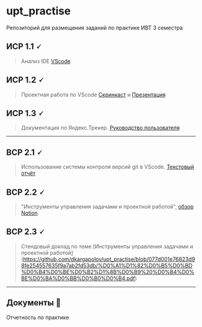 # upt_practise
Репозиторий для размещения заданий по практике ИВТ 3 семестра

## ИСР 1.1 🗸

> Анализ IDE [VScode](https://github.com/dkargapolov/upt_practise/blob/df181af42583bc6e7ae1d9fa3585ee9d572ccc40/%D0%9E%D0%B1%D0%B7%D0%BE%D1%80%20VScode.pdf)


## ИСР 1.2 🗸

>Проектная работа по VScode [Скринкаст]() и [Презентация](https://docs.google.com/presentation/d/13fpvm7Od1NqXCtQPd-VcxG3Wkcus6MiUQOJB-azhpvI/edit?usp=sharing)

## ИСР 1.3 🗸

>Документация по Яндекс.Трекер.
[Руководство пользователя](https://github.com/dkargapolov/upt_practise/blob/44051fe024797093b0ff53e6e4dd4222fbc4e240/%D0%9E%D0%B1%D0%B7%D0%BE%D1%80%20%D0%AF%D0%BD%D0%B4%D0%B5%D0%BA%D1%81.%D0%A2%D1%80%D0%B5%D0%BA%D0%B5%D1%80'%D0%B0.pdf)
-------------------------------------

## ВСР 2.1 🗸

>Использование системы контроля версий git в VScode.
[Текстовый отчёт](https://github.com/dkargapolov/upt_practise/blob/df181af42583bc6e7ae1d9fa3585ee9d572ccc40/%D0%9E%D0%B1%D0%B7%D0%BE%D1%80_%D1%80%D0%B0%D0%B1%D0%BE%D1%82%D1%8B_%D1%81_git.pdf)

## ВСР 2.2 🗸

>"Инструменты управления задачами и проектной работой",  [обзор Notion](https://github.com/dkargapolov/upt_practise/blob/df181af42583bc6e7ae1d9fa3585ee9d572ccc40/%D0%9E%D0%B1%D0%B7%D0%BE%D1%80%20Notion.pdf)
    
    
## ВСР 2.3 🗸

> Стендовый доклад по теме [Инструменты управления задачами и проектной работой] (https://github.com/dkargapolov/upt_practise/blob/077d001e76823d98fe254557635f9a7ab2fd53db/%D0%A1%D1%82%D0%B5%D0%BD%D0%B4%D0%BE%D0%B2%D1%8B%D0%B9%20%D0%B4%D0%BE%D0%BA%D0%BB%D0%B0%D0%B4.pdf)

-------------------------------------

## Документы 📂

Отчетность по практике 
